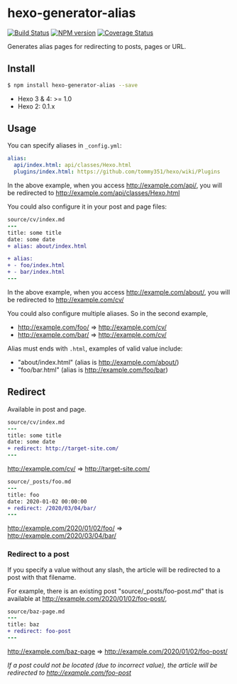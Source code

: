 # hexo-generator-alias

[![Build Status](https://img.shields.io/github/actions/workflow/status/hexojs/hexo-generator-alias/tester.yml?branch=master&label=test)](https://github.com/hexojs/hexo-generator-alias/actions?query=workflow%3ATester)
[![NPM version](https://badge.fury.io/js/hexo-generator-alias.svg)](https://www.npmjs.com/package/hexo-generator-alias)
[![Coverage Status](https://img.shields.io/coveralls/hexojs/hexo-generator-alias.svg)](https://coveralls.io/r/hexojs/hexo-generator-alias?branch=master)

Generates alias pages for redirecting to posts, pages or URL.

## Install

``` bash
$ npm install hexo-generator-alias --save
```

- Hexo 3 & 4: >= 1.0
- Hexo 2: 0.1.x

## Usage

You can specify aliases in `_config.yml`:

``` yaml
alias:
  api/index.html: api/classes/Hexo.html
  plugins/index.html: https://github.com/tommy351/hexo/wiki/Plugins
```

In the above example, when you access http://example.com/api/, you will be redirected to http://example.com/api/classes/Hexo.html

You could also configure it in your post and page files:

``` diff
source/cv/index.md
---
title: some title
date: some date
+ alias: about/index.html

+ alias:
+ - foo/index.html
+ - bar/index.html
---
```

In the above example, when you access http://example.com/about/, you will be redirected to http://example.com/cv/

You could also configure multiple aliases. So in the second example,

- http://example.com/foo/ ⇒ http://example.com/cv/
- http://example.com/bar/ ⇒ http://example.com/cv/

Alias must ends with `.html`, examples of valid value include:

- "about/index.html" (alias is http://example.com/about/)
- "foo/bar.html" (alias is http://example.com/foo/bar)

## Redirect

Available in post and page.

``` diff
source/cv/index.md
---
title: some title
date: some date
+ redirect: http://target-site.com/
---
```

http://example.com/cv/ ⇒ http://target-site.com/

``` diff
source/_posts/foo.md
---
title: foo
date: 2020-01-02 00:00:00
+ redirect: /2020/03/04/bar/
---
```

http://example.com/2020/01/02/foo/ ⇒ http://example.com/2020/03/04/bar/

### Redirect to a post

If you specify a value without any slash, the article will be redirected to a post with that filename.

For example, there is an existing post "source/_posts/foo-post.md" that is available at http://example.com/2020/01/02/foo-post/,

``` diff
source/baz-page.md
---
title: baz
+ redirect: foo-post
---
```

http://example.com/baz-page ⇒ http://example.com/2020/01/02/foo-post/

_If a post could not be located (due to incorrect value), the article will be redirected to http://example.com/foo-post_

